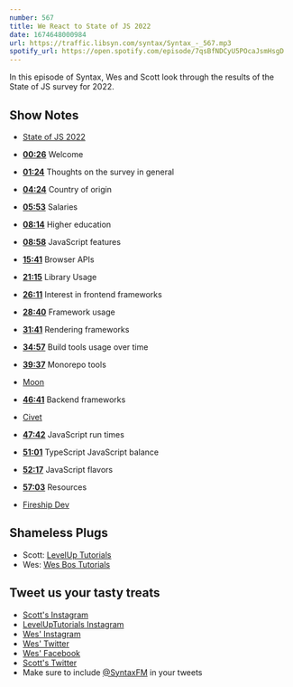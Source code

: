 ```yaml
---
number: 567
title: We React to State of JS 2022
date: 1674648000984
url: https://traffic.libsyn.com/syntax/Syntax_-_567.mp3
spotify_url: https://open.spotify.com/episode/7qsBfNDCyU5POcaJsmHsgD
---
```


In this episode of Syntax, Wes and Scott look through the results of the State of JS survey for 2022.

## Show Notes

* [State of JS 2022](https://2022.stateofjs.com/)

* **[00:26](#t=00:26)** Welcome
* **[01:24](#t=01:24)** Thoughts on the survey in general
* **[04:24](#t=04:24)** Country of origin
* **[05:53](#t=05:53)** Salaries
* **[08:14](#t=08:14)** Higher education
* **[08:58](#t=08:58)** JavaScript features
* **[15:41](#t=15:41)** Browser APIs
* **[21:15](#t=21:15)** Library Usage
* **[26:11](#t=26:11)** Interest in frontend frameworks
* **[28:40](#t=28:40)** Framework usage
* **[31:41](#t=31:41)** Rendering frameworks
* **[34:57](#t=34:57)** Build tools usage over time
* **[39:37](#t=39:37)** Monorepo tools
* [Moon](https://moonrepo.dev)
* **[46:41](#t=46:41)** Backend frameworks
* [Civet](https://civet.dev)
* **[47:42](#t=47:42)** JavaScript run times
* **[51:01](#t=51:01)** TypeScript JavaScript balance
* **[52:17](#t=52:17)** JavaScript flavors
* **[57:03](#t=57:03)** Resources
* [Fireship Dev](http://youtube.com/c/Fireship)

## Shameless Plugs

* Scott: [LevelUp Tutorials](https://levelup.video)
* Wes: [Wes Bos Tutorials](https://wesbos.com/courses)

## Tweet us your tasty treats

* [Scott's Instagram](https://www.instagram.com/stolinski/)
* [LevelUpTutorials Instagram](https://www.instagram.com/LevelUpTutorials/)
* [Wes' Instagram](https://www.instagram.com/wesbos/)
* [Wes' Twitter](https://twitter.com/wesbos)
* [Wes' Facebook](https://www.facebook.com/wesbos.developer)
* [Scott's Twitter](https://twitter.com/stolinski)
* Make sure to include [@SyntaxFM](https://twitter.com/SyntaxFM) in your tweets